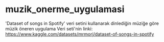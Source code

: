 # muzik_onerme_uygulamasi
'Dataset of songs in Spotify' veri setini kullanarak dinlediğin müziğe göre müzik öneren uygulama
Veri seti'nin linki:
https://www.kaggle.com/datasets/mrmorj/dataset-of-songs-in-spotify
